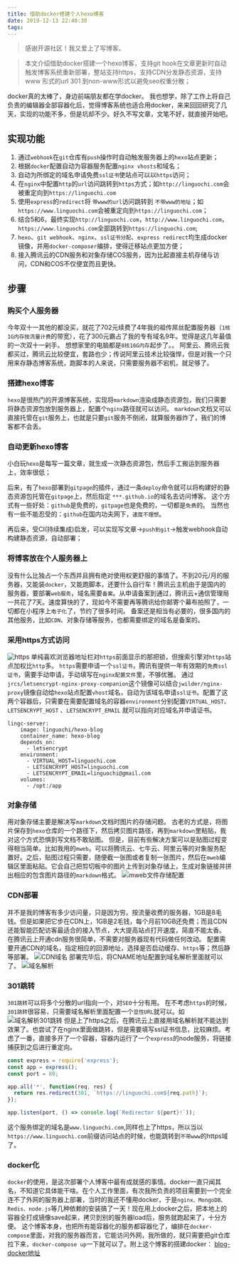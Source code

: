 ```yaml
---
title: 借助docker搭建个人hexo博客
date: 2019-12-13 22:40:38
tags:
---
```


> 感谢开源社区！我又爱上了写博客。

> 本文介绍借助docker搭建一个hexo博客，支持git hook在文章更新时自动触发博客系统重新部署，整站支持https，支持CDN分发静态资源，支持 www 形式的url 301 到non-www形式以避免seo权重分散；

<!--more-->

docker真的太棒了，身边前端朋友都在学docker。 我也想学，除了工作上将自己负责的编辑器全部容器化后，觉得博客系统也适合用docker，来来回回研究了几天，实现的功能不多，但是坑却不少。好久不写文章，文笔不好，就直接开始吧。

## 实现功能
1. 通过`webhook`在`git`仓库有`push`操作时自动触发服务器上的`hexo`站点更新；
2. 根据`docker`配置自动为容器服务配置`nginx vhosts`和域名；
3. 自动为所绑定的域名申请免费`ssl证书`使站点可以以`https`访问；
4. 在`nginx`中配置`http`的`url`访问跳转到`https`方式；如`http://linguochi.com`会被重定向到`https://linguochi.com`
5. 使用`express`的`redirect`将 `带www的url`访问跳转到 `不带www的地址`；如`https://www.linguochi.com`会被重定向到`https://linguochi.com`；
6. 结合5和6，最终实现`http://linguochi.com`，`http://www.linguochi.com`，`https://www.linguochi.com`全部跳转到`https://linguochi.com`;
7. `hexo`、`git webhook`、`nginx`、`ssl证书分配`、`express redirect`均生成docker镜像，并用`docker-composer`编排，使得迁移站点更加方便；
8. 接入腾讯云的CDN服务和对象存储COS服务，因为比起直接主机存储与访问，CDN和COS不仅便宜而且更快。

## 步骤
### 购买个人服务器
今年双十一其他的都没买，就花了702元续费了4年我的祖传屌丝配置服务器（`1核1G内存按流量计费`的带宽），花了300元霸占了我的专有域名9年。觉得是这几年最值的一次双十一剁手。
想想家里的电脑都是`8核16G内存`起步了。。
阿里云、腾讯云我都买过，腾讯云比较便宜，套路也少；传说阿里云技术比较强悍，但是对我一个只用来存静态博客系统，跑脚本的人来说，只需要服务器不宕机，就足够了。

### 搭建hexo博客
`hexo`是很热门的开源博客系统，实现将`markdown`渲染成静态资源包，我们只需要将静态资源包放到服务器上，配置个`nginx`路径就可以访问。
`markdown`文档又可以直接托管在`git`服务上，也就是只要`git`服务不倒闭，就算服务器炸了，我们的博客都不会丢。

### 自动更新hexo博客
小白玩`hexo`是每写一篇文章，就生成一次静态资源包，然后手工搬运到服务器上，效率很低；

后来，有了`hexo`部署到`gitpage`的插件，通过一条`deploy`命令就可以将构建好的静态资源包托管在`gitpage`上，然后指定 `***.github.io`的域名去访问博客。
这个方式有一些好处：`github`是免费的，`gitpage`也是免费的，一切都是`免费`的。
当然也有一些不能忍受的：`github`在国内功夫网下，`速度不理想`。

再后来，受CI(持续集成)启发，可以实现写文章->`push到git`->触发webhook自动构建静态资源，自动部署；

### 将博客放在个人服务器上
没有什么比独占一个东西并且拥有绝对使用权更舒服的事情了。不到20元/月的服务器，又能装`docker`，又能跑脚本，还要什么自行车！腾讯云主机由于是国内的服务器，要部署`web服务`，域名需要`备案`。从申请备案到通过，腾讯云+通信管理局一共花了7天。速度算快的了，现如今不需要再等腾讯给你邮寄个幕布拍照了，一切都在小程序上`电子化`了，节约了很多时间。
备案还是相当有必要的，很多国内的其他服务，比如`CDN`、对象存储等服务，也都需要绑定的域名是备案的。

### 采用https方式访问
![https](https://cos.linguochi.com/2019/12/20/15768081792628.jpg)
单纯喜欢浏览器地址栏对`https`前面显示的那把锁，但搜索引擎对`https`站点加权比`http`多。
`https`需要申请一个`ssl证书`，腾讯有提供一年有效期的`免费ssl证书`，需要手动申请，手动填写在`nginx配置文件`里，不够优雅。
通过`jrcs/letsencrypt-nginx-proxy-companion`这个镜像可以结合`jwilder/nginx-proxy`镜像自动给`hexo`站点配置`vhost`域名，自动为该域名申请`ssl证书`。配置了这两个容器后，只需要在需要配置域名的容器`environment`分别配置`VIRTUAL_HOST`、`LETSENCRYPT_HOST` 、`LETSENCRYPT_EMAIL` 就可以指向对应域名并申请证书。
```shell
lingc-server:
    image: linguochi/hexo-blog
    container_name: hexo-blog
    depends_on:
      - letsencrypt
    environment:
      - VIRTUAL_HOST=linguochi.com
      - LETSENCRYPT_HOST=linguochi.com
      - LETSENCRYPT_EMAIL=linguochi@gmail.com
    volumes:
      - /opt:/app
```
### 对象存储
用对象存储主要是解决写`markdown`文档时图片的存储问题。
古老的方式是，将图片保存到`hexo`仓库的一个路径下，然后拷贝图片路径，再到`markdown`里粘贴，我对这个方式恐惧到写文档不敢贴图。
但是，目前有些解决方案可以是贴图过程变得相当简单。比如我用的`mweb`。可以将腾讯云、七牛云、阿里云等的对象服务配置好。之后，贴图过程只需要，随便截一张图或者复制一张图片，然后在`mweb`编辑区里面粘贴。它会自己把剪切板中的图片上传到对象存储上，生成对象链接并拼出相应的包含图片路径的`markdown`格式。
![mweb文件存储配置](https://cos.linguochi.com/2019/12/20/15768118060774.jpg)

### CDN部署
并不是我的博客有多少访问量，只是因为穷。按流量收费的服务器，1GB是8毛钱。但是如果把它步在CDN上，1GB是2毛钱，每个月前10GB还免费；而且CDN还能智能匹配访客最适合的接入节点，大大提高站点打开速度，简直不能太香。
在腾讯云上开通cdn服务很简单，不需要对服务器现有代码做任何改动。
配置需要开通CDN的域名，指定相应的回源地址，选择是否启动缓存、`https`等；然后静等部署。
![CDN域名](https://cos.linguochi.com/2019/12/20/15768114227712.jpg)
部署完毕后，将CNAME地址配置到域名解析里面就可以了。
![域名解析](https://cos.linguochi.com/2019/12/20/15768115179024.jpg)

### 301跳转
`301跳转`可以将多个分散的url指向一个，对`SEO`十分有用。
在不考虑`https`的时候，`301跳转`很容易，只需要域名解析里面配置一个`显性URL`就可以。如
![域名解析301跳转](https://cos.linguochi.com/2019/12/20/15768121366194.jpg)
但是上了https之后，在腾讯云上直接用域名解析就不能达到效果了。也尝试了在nginx里面做跳转，但是需要填写ssl证书信息，比较麻烦。考虑了一番，直接多开了一个容器，容器内运行了一个`express`的node服务，将链接捕获到之后进行重定向。
```javascript
const express = require('express');
const app = express();
const port = 80;

app.all('*', function(req, res) {
  return res.redirect(301, `https://linguochi.com${req.path}`);
});

app.listen(port, () => console.log(`Redirector ${port}!`));
```
这个服务绑定的域名是`www.linguochi.com`,同样也上了https，所以当以`https://www.linguochi.com`前缀访问站点的时候，也能跳转到`不带www`的https域了。

### docker化 
`docker`的使用，是这次部署个人博客中最有成就感的事情。docker一直只闻其名，不知道它具体能干啥。在个人工作里面，有次我所负责的项目需要到一个完全连不了外网的服务器上部署，当时的我还不懂用docker，于是`nginx、MongoDB、Redis、node.js`等几种依赖的安装搞了一天！现在用上docker之后，把本地上的容器全打成镜像save起来，拷贝到别的服务器load后，服务就跑起来了，十分方便。
这个博客本身，也把所有能容器化的服务都容器化了，编排在`docker-compose`里面，对我的服务器而言，它能访问外网，我所做的，就只需要把git仓库拉下来，`docker-compose up`一下就可以了。附上这个博客的搭建docker：
[blog-docker地址](https://github.com/linguochi/blog-docker)


